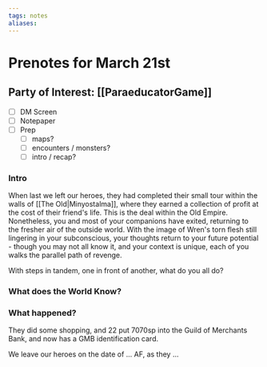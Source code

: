 ```yaml
---
tags: notes
aliases:
---
```


# Prenotes for March 21st
## Party of Interest: [[ParaeducatorGame]]
- [ ] DM Screen
- [ ] Notepaper
- [ ] Prep
	- [ ] maps?
	- [ ] encounters / monsters?
	- [ ] intro / recap?

### Intro

When last we left our heroes, they had completed their small tour within the walls of [[The Old|Minyostalma]], where they earned a collection of profit at the cost of their friend's life. This is the deal within the Old Empire. Nonetheless, you and most of your companions have exited, returning to the fresher air of the outside world. With the image of Wren's torn flesh still lingering in your subconscious, your thoughts return to your future potential - though you may not all know it, and your context is unique, each of you walks the parallel path of revenge.

With steps in tandem, one in front of another, what do you all do?

### What does the World Know?

### What happened?

They did some shopping, and 22 put 7070sp into the Guild of Merchants Bank, and now has a GMB identification card.

We leave our heroes on the date of ... AF, as they ...
